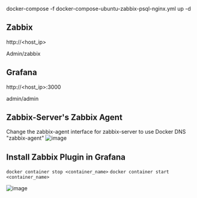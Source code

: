 docker-compose -f docker-compose-ubuntu-zabbix-psql-nginx.yml up -d

## Zabbix
http://<host_ip>

Admin/zabbix

## Grafana
http://<host_ip>:3000

admin/admin

## Zabbix-Server's Zabbix Agent
Change the zabbix-agent interface for zabbix-server to use Docker DNS "zabbix-agent"
![image](https://user-images.githubusercontent.com/83763465/130350449-f5f08b5e-d383-4d40-8d99-87383d55ea36.png)

## Install Zabbix Plugin in Grafana
<code>docker container stop <container_name></code>
<code>docker container start <container_name></code>

![image](https://user-images.githubusercontent.com/83763465/130350708-1e638cae-f8b5-40e0-8b76-5440802d60ae.png)

